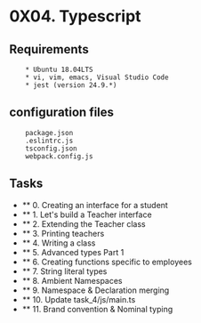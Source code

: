 # 0X04. Typescript

## Requirements
        * Ubuntu 18.04LTS
        * vi, vim, emacs, Visual Studio Code
        * jest (version 24.9.*)

## configuration files
        package.json
        .eslintrc.js
        tsconfig.json
        webpack.config.js

## Tasks
* ** 0. Creating an interface for a student
* ** 1. Let's build a Teacher interface
* ** 2. Extending the Teacher class
* ** 3. Printing teachers
* ** 4. Writing a class
* ** 5. Advanced types Part 1
* ** 6. Creating functions specific to employees
* ** 7. String literal types
* ** 8. Ambient Namespaces
* ** 9. Namespace & Declaration merging
* ** 10. Update task_4/js/main.ts
* ** 11. Brand convention & Nominal typing
